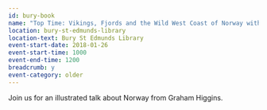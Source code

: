 ```yaml
---
id: bury-book
name: "Top Time: Vikings, Fjords and the Wild West Coast of Norway with Graham Higgins"
location: bury-st-edmunds-library
location-text: Bury St Edmunds Library
event-start-date: 2018-01-26
event-start-time: 1000
event-end-time: 1200
breadcrumb: y
event-category: older
---
```


Join us for an illustrated talk about Norway from Graham Higgins.
